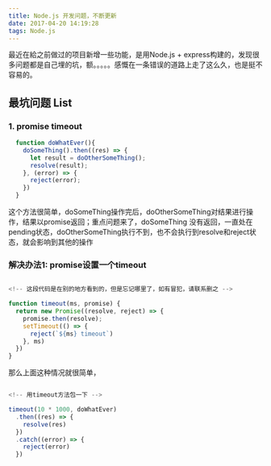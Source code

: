 ```yaml
---
title: Node.js 开发问题，不断更新
date: 2017-04-20 14:19:28
tags: Node.js
---
```


最近在給之前做过的项目新增一些功能，是用Node.js + express构建的，发现很多问题都是自己埋的坑，额。。。。。感慨在一条错误的道路上走了这么久，也是挺不容易的。

## 最坑问题 List

### 1. promise timeout

```javascript
  function doWhatEver(){
    doSomeThing().then((res) => {
      let result = doOtherSomeThing();
      resolve(result);
    }, (error) => {
      reject(error);
    })
  }

```

这个方法很简单，doSomeThing操作完后，doOtherSomeThing对结果进行操作，结果以promise返回；重点问题来了，doSomeThing 没有返回，一直处在pending状态，doOtherSomeThing执行不到，也不会执行到resolve和reject状态，就会影响到其他的操作

### 解决办法1: promise设置一个timeout

```javascript

<!-- 这段代码是在别的地方看到的，但是忘记哪里了，如有冒犯，请联系删之 -->

function timeout(ms, promise) {
  return new Promise((resolve, reject) => {
    promise.then(resolve);
    setTimeout(() => {
      reject(`${ms} timeout`)
    }, ms)
  })
}

```

那么上面这种情况就很简单，

```javascript

<!-- 用timeout方法包一下 -->

timeout(10 * 1000, doWhatEver)
  .then((res) => {
    resolve(res)
  })
  .catch((error) => {
    reject(error)
  })

```
